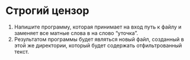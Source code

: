 # Строгий цензор

1. Напишите программу, которая принимает на вход путь к файлу и заменяет все матные слова в на слово “уточка”. 
2. Результатом программы будет являться новый файл, созданный в этой же директории, который будет содержать отфильтрованный текст.
